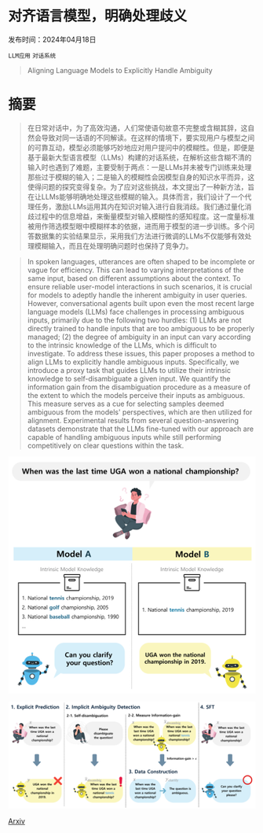 # 对齐语言模型，明确处理歧义

发布时间：2024年04月18日

`LLM应用` `对话系统`

> Aligning Language Models to Explicitly Handle Ambiguity

# 摘要

> 在日常对话中，为了高效沟通，人们常使语句故意不完整或含糊其辞，这自然会导致对同一话语的不同解读。在这样的情境下，要实现用户与模型之间的可靠互动，模型必须能够巧妙地应对用户提问中的模糊性。但是，即便是基于最新大型语言模型（LLMs）构建的对话系统，在解析这些含糊不清的输入时也遇到了难题，主要受制于两点：一是LLMs并未被专门训练来处理那些过于模糊的输入；二是输入的模糊性会因模型自身的知识水平而异，这使得问题的探究变得复杂。为了应对这些挑战，本文提出了一种新方法，旨在让LLMs能够明确地处理这些模糊的输入。具体而言，我们设计了一个代理任务，激励LLMs运用其内在知识对输入进行自我消歧。我们通过量化消歧过程中的信息增益，来衡量模型对输入模糊性的感知程度。这一度量标准被用作筛选模型眼中模糊样本的依据，进而用于模型的进一步训练。多个问答数据集的实验结果显示，采用我们方法进行微调的LLMs不仅能够有效处理模糊输入，而且在处理明确问题时也保持了竞争力。

> In spoken languages, utterances are often shaped to be incomplete or vague for efficiency. This can lead to varying interpretations of the same input, based on different assumptions about the context. To ensure reliable user-model interactions in such scenarios, it is crucial for models to adeptly handle the inherent ambiguity in user queries. However, conversational agents built upon even the most recent large language models (LLMs) face challenges in processing ambiguous inputs, primarily due to the following two hurdles: (1) LLMs are not directly trained to handle inputs that are too ambiguous to be properly managed; (2) the degree of ambiguity in an input can vary according to the intrinsic knowledge of the LLMs, which is difficult to investigate. To address these issues, this paper proposes a method to align LLMs to explicitly handle ambiguous inputs. Specifically, we introduce a proxy task that guides LLMs to utilize their intrinsic knowledge to self-disambiguate a given input. We quantify the information gain from the disambiguation procedure as a measure of the extent to which the models perceive their inputs as ambiguous. This measure serves as a cue for selecting samples deemed ambiguous from the models' perspectives, which are then utilized for alignment. Experimental results from several question-answering datasets demonstrate that the LLMs fine-tuned with our approach are capable of handling ambiguous inputs while still performing competitively on clear questions within the task.

![对齐语言模型，明确处理歧义](../../../paper_images/2404.11972/x1.png)

![对齐语言模型，明确处理歧义](../../../paper_images/2404.11972/x2.png)

[Arxiv](https://arxiv.org/abs/2404.11972)